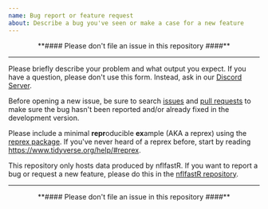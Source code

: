 ```yaml
---
name: Bug report or feature request
about: Describe a bug you've seen or make a case for a new feature
---
```


<center>**#### Please don't file an issue in this repository ####**</center>

___

Please briefly describe your problem and what output you expect. If you have a question, please don't use this form. Instead, ask in our [Discord Server](https://discord.com/invite/5Er2FBnnQa).

Before opening a new issue, be sure to search [issues](https://github.com/mrcaseb/nflfastR/issues) and [pull requests](https://github.com/mrcaseb/nflfastR/pulls) to make sure the bug hasn't been reported and/or already fixed in the development version. 

Please include a minimal **repr**oducible **ex**ample (AKA a reprex) using the [reprex package](http://reprex.tidyverse.org/). If you've never heard of a reprex before, start by reading <https://www.tidyverse.org/help/#reprex>.

This repository only hosts data produced by nflfastR. If you want to report a bug or request a new feature, please do this in the [nflfastR repository](https://github.com/mrcaseb/nflfastR/issues).

___

<center>**#### Please don't file an issue in this repository ####**</center>
